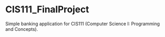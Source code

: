 # CIS111_FinalProject

Simple banking application for CIS111 (Computer Science I: Programming and Concepts). 
